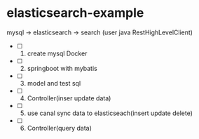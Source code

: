 # elasticsearch-example
mysql -> elasticsearch -> search (user java RestHighLevelClient)

- [ ] 1. create mysql Docker
- [ ] 2. springboot with mybatis
- [ ] 3. model and test sql
- [ ] 4. Controller(inser update data)
- [ ] 5. use canal sync data to elasticseach(insert update delete)
- [ ] 6. Controller(query data)
